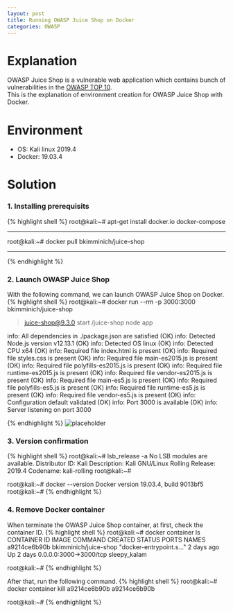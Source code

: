 ```yaml
---
layout: post
title: Running OWASP Juice Shop on Docker
categories: OWASP
---
```

# Explanation
OWASP Juice Shop is a vulnerable web application which contains bunch of vulnerabilities in the <a href="https://www.owasp.org/index.php/Top_10-2017_Top_10">OWASP TOP 10</a>.<br>
This is the explanation of environment creation for OWASP Juice Shop with Docker.

# Environment
* OS: Kali linux 2019.4
* Docker: 19.03.4

# Solution

### 1. Installing prerequisits
{% highlight shell %}
root@kali:~# apt-get install docker.io docker-compose

---

root@kali:~# docker pull bkimminich/juice-shop

---
{% endhighlight %}

### 2. Launch OWASP Juice Shop

With the following command, we can launch OWASP Juice Shop on Docker.
{% highlight shell %}
root@kali:~# docker run --rm -p 3000:3000 bkimminich/juice-shop

> juice-shop@9.3.0 start /juice-shop
> node app

info: All dependencies in ./package.json are satisfied (OK)
info: Detected Node.js version v12.13.1 (OK)
info: Detected OS linux (OK)
info: Detected CPU x64 (OK)
info: Required file index.html is present (OK)
info: Required file styles.css is present (OK)
info: Required file main-es2015.js is present (OK)
info: Required file polyfills-es2015.js is present (OK)
info: Required file runtime-es2015.js is present (OK)
info: Required file vendor-es2015.js is present (OK)
info: Required file main-es5.js is present (OK)
info: Required file polyfills-es5.js is present (OK)
info: Required file runtime-es5.js is present (OK)
info: Required file vendor-es5.js is present (OK)
info: Configuration default validated (OK)
info: Port 3000 is available (OK)
info: Server listening on port 3000

{% endhighlight %}
![placeholder](https://inar1.github.io/public/images/2019-12-11/2019-12-11-13-35-40.png)

### 3. Version confirmation

{% highlight shell %}
root@kali:~# lsb_release -a
No LSB modules are available.
Distributor ID:	Kali
Description:	Kali GNU/Linux Rolling
Release:	2019.4
Codename:	kali-rolling
root@kali:~# 

root@kali:~# docker --version
Docker version 19.03.4, build 9013bf5
root@kali:~#
{% endhighlight %}

### 4. Remove Docker container

When terminate the OWASP Juice Shop container, at first, check the container ID.
{% highlight shell %}
root@kali:~# docker container ls
CONTAINER ID        IMAGE                   COMMAND                  CREATED             STATUS              PORTS                    NAMES
a9214ce6b90b        bkimminich/juice-shop   "docker-entrypoint.s…"   2 days ago          Up 2 days           0.0.0.0:3000->3000/tcp   sleepy_kalam

root@kali:~#
{% endhighlight %}

After that, run the following command.
{% highlight shell %}
root@kali:~# docker container kill a9214ce6b90b
a9214ce6b90b

root@kali:~#
{% endhighlight %}
